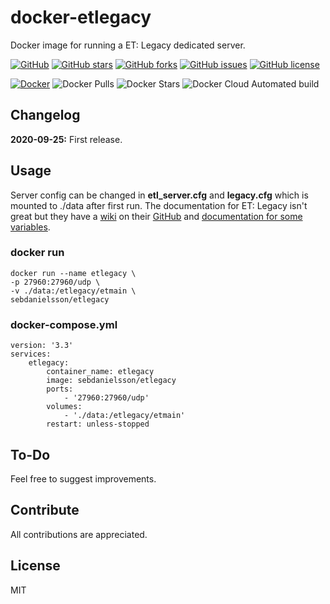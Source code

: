 # docker-etlegacy
Docker image for running a ET: Legacy dedicated server.

[![GitHub](https://img.shields.io/badge/GitHub-etlegacy-blue?style=flat&color=blue&logo=github)](https://github.com/SebDanielsson/docker-etlegacy)
[![GitHub stars](https://img.shields.io/github/stars/SebDanielsson/docker-etlegacy?style=flat&color=blue&logo=github)](https://github.com/SebDanielsson/docker-etlegacy/stargazers)
[![GitHub forks](https://img.shields.io/github/forks/SebDanielsson/docker-etlegacy?style=flat&color=blue&logo=github)](https://github.com/SebDanielsson/docker-etlegacy/network)
[![GitHub issues](https://img.shields.io/github/issues/SebDanielsson/docker-etlegacy?style=flat&color=blue&logo=github)](https://github.com/SebDanielsson/docker-etlegacy/issues)
[![GitHub license](https://img.shields.io/github/license/SebDanielsson/docker-etlegacy?style=flat&color=blue&logo=github)](https://github.com/SebDanielsson/docker-etlegacy/blob/master/LICENSE)

[![Docker](https://img.shields.io/badge/Docker-etlegacy-blue?style=flat&color=blue&logo=docker)](https://hub.docker.com/r/sebdanielsson/etlegacy)
![Docker Pulls](https://img.shields.io/docker/pulls/sebdanielsson/etlegacy?style=flat&color=blue&logo=docker)
![Docker Stars](https://img.shields.io/docker/stars/sebdanielsson/etlegacy?style=flat&color=blue&logo=docker&label=stars)
![Docker Cloud Automated build](https://img.shields.io/docker/cloud/automated/sebdanielsson/etlegacy?style=flat&color=blue&logo=docker)

## Changelog
**2020-09-25:** First release.

## Usage
Server config can be changed in **etl_server.cfg** and **legacy.cfg** which is mounted to ./data after first run.
The documentation for ET: Legacy isn't great but they have a [wiki](https://github.com/etlegacy/etlegacy/wiki) on their [GitHub](https://github.com/etlegacy/etlegacy) and [documentation for some variables](https://github.com/etlegacy/etlegacy/wiki/Set-up-Features#server).

### docker run
```
docker run --name etlegacy \
-p 27960:27960/udp \
-v ./data:/etlegacy/etmain \
sebdanielsson/etlegacy
```

### docker-compose.yml
```
version: '3.3'
services:
    etlegacy:
        container_name: etlegacy
        image: sebdanielsson/etlegacy
        ports:
            - '27960:27960/udp'
        volumes:
            - './data:/etlegacy/etmain'
        restart: unless-stopped
```

## To-Do
Feel free to suggest improvements.

## Contribute
All contributions are appreciated.

## License
MIT
